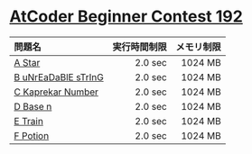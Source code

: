 # [AtCoder Beginner Contest 192](https://atcoder.jp/contests/abc192)

問題名 | 実行時間制限 | メモリ制限
:-- | --: | --:
[A Star](https://atcoder.jp/contests/abc192/tasks/abc192_a) | 2.0 sec | 1024 MB
[B uNrEaDaBlE sTrInG](https://atcoder.jp/contests/abc192/tasks/abc192_b) | 2.0 sec | 1024 MB
[C Kaprekar Number](https://atcoder.jp/contests/abc192/tasks/abc192_c) | 2.0 sec | 1024 MB
[D Base n](https://atcoder.jp/contests/abc192/tasks/abc192_d) | 2.0 sec | 1024 MB
[E Train](https://atcoder.jp/contests/abc192/tasks/abc192_e) | 2.0 sec | 1024 MB
[F Potion](https://atcoder.jp/contests/abc192/tasks/abc192_f) | 2.0 sec | 1024 MB
